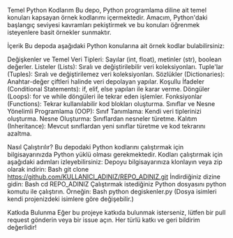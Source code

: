 Temel Python Kodlarım
Bu depo, Python programlama diline ait temel konuları kapsayan örnek kodlarımı içermektedir. Amacım, Python'daki başlangıç seviyesi kavramları pekiştirmek ve bu konuları öğrenmek isteyenlere basit örnekler sunmaktır.

İçerik
Bu depoda aşağıdaki Python konularına ait örnek kodlar bulabilirsiniz:

Değişkenler ve Temel Veri Tipleri: Sayılar (int, float), metinler (str), boolean değerler.
Listeler (Lists): Sıralı ve değiştirilebilir veri koleksiyonları.
Tuple'lar (Tuples): Sıralı ve değiştirilemez veri koleksiyonları.
Sözlükler (Dictionaries): Anahtar-değer çiftleri halinde veri depolayan yapılar.
Koşullu İfadeler (Conditional Statements): if, elif, else yapıları ile karar verme.
Döngüler (Loops): for ve while döngüleri ile tekrar eden işlemler.
Fonksiyonlar (Functions): Tekrar kullanılabilir kod blokları oluşturma.
Sınıflar ve Nesne Yönelimli Programlama (OOP):
Sınıf Tanımlama: Kendi veri tiplerinizi oluşturma.
Nesne Oluşturma: Sınıflardan nesneler türetme.
Kalıtım (Inheritance): Mevcut sınıflardan yeni sınıflar türetme ve kod tekrarını azaltma.

Nasıl Çalıştırılır?
Bu depodaki Python kodlarını çalıştırmak için bilgisayarınızda Python yüklü olması gerekmektedir. Kodları çalıştırmak için aşağıdaki adımları izleyebilirsiniz:
Depoyu bilgisayarınıza klonlayın veya zip olarak indirin:
Bash
git clone https://github.com/KULLANICI_ADINIZ/REPO_ADINIZ.git
İndirdiğiniz dizine gidin:
Bash
cd REPO_ADINIZ
Çalıştırmak istediğiniz Python dosyasını python komutu ile çalıştırın. Örneğin:
Bash
python degiskenler.py
(Dosya isimleri kendi projenizdeki isimlere göre değişebilir.)

Katkıda Bulunma
Eğer bu projeye katkıda bulunmak isterseniz, lütfen bir pull request gönderin veya bir issue açın. Her türlü katkı ve geri bildirim değerlidir!
